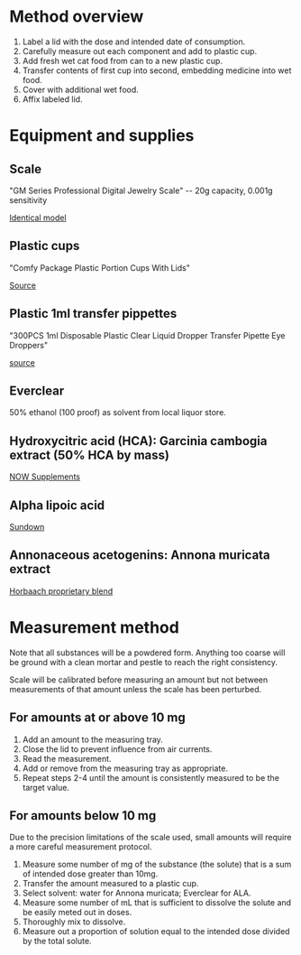 # Method overview

1. Label a lid with the dose and intended date of consumption.
2. Carefully measure out each component and add to plastic cup.
3. Add fresh wet cat food from can to a new plastic cup.
4. Transfer contents of first cup into second, embedding medicine into wet food.
5. Cover with additional wet food.
6. Affix labeled lid.


# Equipment and supplies

## Scale

"GM Series Professional Digital Jewelry Scale" -- 20g capacity, 0.001g sensitivity

[Identical model](https://www.amazon.com/Smart-Weigh-GEM20-Precision-Milligram/dp/B00ESHDGOI/)

## Plastic cups

"Comfy Package Plastic Portion Cups With Lids"

[Source](https://www.amazon.com/gp/product/B01N7W9BUX/)

## Plastic 1ml transfer pippettes

"300PCS 1ml Disposable Plastic Clear Liquid Dropper Transfer Pipette Eye Droppers"

[source](https://www.amazon.com/dp/B07SKV7ZJD)

## Everclear

50% ethanol (100 proof) as solvent from local liquor store.

## Hydroxycitric acid (HCA): Garcinia cambogia extract (50% HCA by mass)

[NOW Supplements](https://www.amazon.com/dp/B00HSHHPD8?)

## Alpha lipoic acid

[Sundown](https://www.amazon.com/dp/B004G9Q7IA)

## Annonaceous acetogenins: Annona muricata extract

[Horbaach proprietary blend](https://www.amazon.com/dp/B07HZ3FF4G)


# Measurement method

Note that all substances will be a powdered form. Anything too coarse will
be ground with a clean mortar and pestle to reach the right consistency.

Scale will be calibrated before measuring an amount but not between
measurements of that amount unless the scale has been perturbed.

## For amounts at or above 10 mg

1. Add an amount to the measuring tray.
2. Close the lid to prevent influence from air currents.
3. Read the measurement.
4. Add or remove from the measuring tray as appropriate.
5. Repeat steps 2-4 until the amount is consistently measured to be the
target value.

## For amounts below 10 mg

Due to the precision limitations of the scale used, small amounts will
require a more careful measurement protocol.

1. Measure some number of mg of the substance (the solute) that is a sum of intended dose greater than 10mg.
2. Transfer the amount measured to a plastic cup.
3. Select solvent: water for Annona muricata; Everclear for ALA.
4. Measure some number of mL that is sufficient to dissolve the solute and be easily meted out in doses.
5. Thoroughly mix to dissolve.
6. Measure out a proportion of solution equal to the intended dose divided by the total solute.



